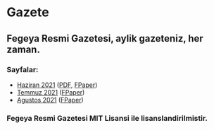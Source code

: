 # Gazete
## Fegeya Resmi Gazetesi, aylik gazeteniz, her zaman.

### Sayfalar:
* [Haziran 2021](/6_21/) ([PDF](/6_21/gazete.pdf), [FPaper](/6_21/gazete.fpaper))
* [Temmuz 2021](/7_21/) ([FPaper](/7_21/gazete.fpaper))
* [Agustos 2021](/8_21) ([FPaper](/8_21/gazete.fpaper))

### Fegeya Resmi Gazetesi MIT Lisansi ile lisanslandirilmistir.

